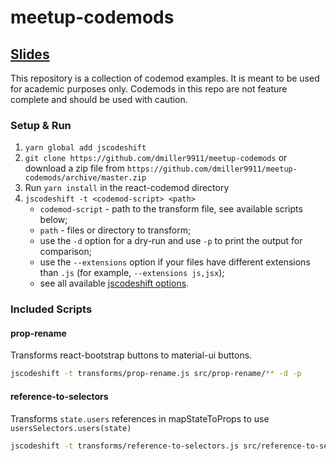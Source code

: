 # meetup-codemods

## [Slides](https://docs.google.com/presentation/d/1r02NDuK5dATzIZWkYPB3fp0XdZeyZ0tyLuWY6yS0t6w/edit?usp=sharing)

This repository is a collection of codemod examples. It is meant to be used for academic purposes only. Codemods in this repo are not feature complete and should be used with caution.


### Setup & Run

1. `yarn global add jscodeshift`
1. `git clone https://github.com/dmiller9911/meetup-codemods` or download a zip file from `https://github.com/dmiller9911/meetup-codemods/archive/master.zip`
1. Run `yarn install` in the react-codemod directory
1. `jscodeshift -t <codemod-script> <path>`
   * `codemod-script` - path to the transform file, see available scripts below;
   * `path` - files or directory to transform;
   * use the `-d` option for a dry-run and use `-p` to print the output for comparison;
   * use the `--extensions` option if your files have different extensions than `.js` (for example, `--extensions js,jsx`);
   * see all available [jscodeshift options](https://github.com/facebook/jscodeshift#usage-cli).

### Included Scripts

#### prop-rename

Transforms react-bootstrap buttons to material-ui buttons.

```bash
jscodeshift -t transforms/prop-rename.js src/prop-rename/** -d -p
```

#### reference-to-selectors

Transforms `state.users` references in mapStateToProps to use `usersSelectors.users(state)`

```bash
jscodeshift -t transforms/reference-to-selectors.js src/reference-to-selectors/** -d -p
```